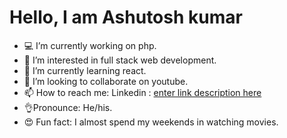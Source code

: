 # Hello, I am Ashutosh kumar
- 💻 I’m currently working on php.
- 👀 I’m interested in full stack web development.
- 🌱 I’m currently learning react.
- 💞️ I’m looking to collaborate on youtube.
- 📫 How to reach me: Linkedin : [enter link description here](https://www.linkedin.com/in/ashutosh-kumar-ashu-530572192/)
- 👌Pronounce: He/his.
- 😍 Fun fact: I almost spend my weekends in watching movies.
